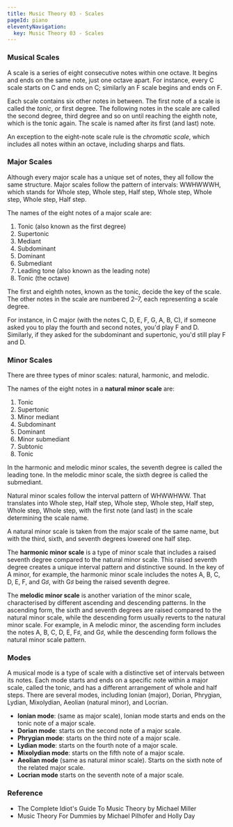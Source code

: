 ```yaml
---
title: Music Theory 03 - Scales
pageId: piano
eleventyNavigation:
  key: Music Theory 03 - Scales
---
```


### Musical Scales

A scale is a series of eight consecutive notes within one octave. It begins and ends on the same note, just one octave apart. For instance, every C scale starts on C and ends on C; similarly an F scale begins and ends on F.

Each scale contains six other notes in between. The first note of a scale is called the _tonic_, or first degree. The following notes in the scale are called the second degree, third degree and so on until reaching the eighth note, which is the tonic again. The scale is named after its first (and last) note.

An exception to the eight-note scale rule is the _chromatic scale_, which includes all notes within an octave, including sharps and flats.

### Major Scales

Although every major scale has a unique set of notes, they all follow the same structure. Major scales follow the pattern of intervals: WWHWWWH, which stands for Whole step, Whole step, Half step, Whole step, Whole step, Whole step, Half step.

The names of the eight notes of a major scale are:

1. Tonic (also known as the first degree)
2. Supertonic
3. Mediant
4. Subdominant
5. Dominant
6. Submediant
7. Leading tone (also known as the leading note)
8. Tonic (the octave)

The first and eighth notes, known as the tonic, decide the key of the scale. The other notes in the scale are numbered 2–7, each representing a scale degree.

For instance, in C major (with the notes C, D, E, F, G, A, B, C), if someone asked you to play the fourth and second notes, you'd play F and D. Similarly, if they asked for the subdominant and supertonic, you'd still play F and D.

### Minor Scales

There are three types of minor scales: natural, harmonic, and melodic.

The names of the eight notes in a **natural minor scale** are:

1. Tonic
2. Supertonic
3. Minor mediant
4. Subdominant
5. Dominant
6. Minor submediant
7. Subtonic
8. Tonic

In the harmonic and melodic minor scales, the seventh degree is called the leading tone. In the melodic minor scale, the sixth degree is called the submediant.

Natural minor scales follow the interval pattern of WHWWHWW. That translates into Whole step, Half step, Whole step, Whole step, Half step, Whole step, Whole step, with the first note (and last) in the scale determining the scale name.

A natural minor scale is taken from the major scale of the same name, but with the third, sixth, and seventh degrees lowered one half step.

The **harmonic minor scale** is a type of minor scale that includes a raised seventh degree compared to the natural minor scale. This raised seventh degree creates a unique interval pattern and distinctive sound. In the key of A minor, for example, the harmonic minor scale includes the notes A, B, C, D, E, F, and G♯, with G♯ being the raised seventh degree.

The **melodic minor scale** is another variation of the minor scale, characterised by different ascending and descending patterns. In the ascending form, the sixth and seventh degrees are raised compared to the natural minor scale, while the descending form usually reverts to the natural minor scale. For example, in A melodic minor, the ascending form includes the notes A, B, C, D, E, F♯, and G♯, while the descending form follows the natural minor scale pattern.

### Modes

A musical mode is a type of scale with a distinctive set of intervals between its notes. Each mode starts and ends on a specific note within a major scale, called the tonic, and has a different arrangement of whole and half steps. There are several modes, including Ionian (major), Dorian, Phrygian, Lydian, Mixolydian, Aeolian (natural minor), and Locrian.

- **Ionian mode**: (same as major scale), Ionian mode starts and ends on the tonic note of a major scale.
- **Dorian mode**: starts on the second note of a major scale.
- **Phrygian mode**: starts on the third note of a major scale.
- **Lydian mode**: starts on the fourth note of a major scale.
- **Mixolydian mode**: starts on the fifth note of a major scale.
- **Aeolian mode** (same as natural minor scale). Starts on the sixth note of the related major scale.
- **Locrian mode** starts on the seventh note of a major scale.

### Reference

- The Complete Idiot's Guide To Music Theory by Michael Miller
- Music Theory For Dummies by Michael Pilhofer and Holly Day
